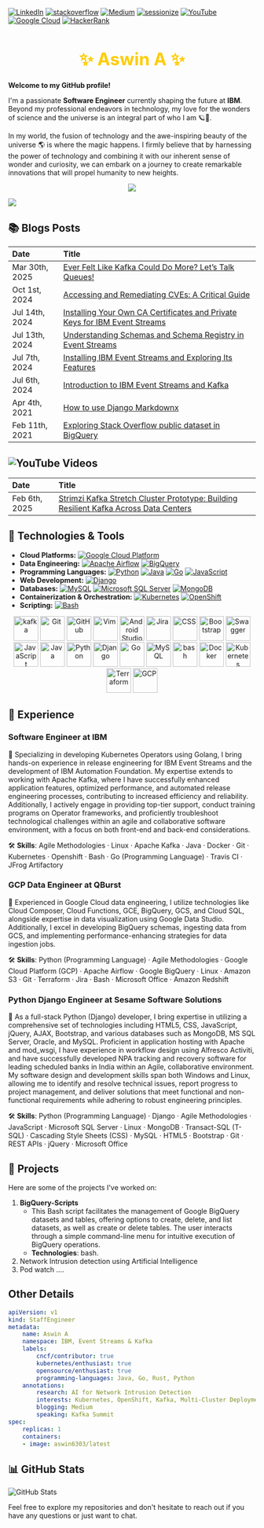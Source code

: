 [![LinkedIn](https://img.shields.io/badge/LinkedIn-blue?s?style=flat&logo=linkedin&logoColor=white)](https://www.linkedin.com/in/aswin-a-133a4b13a/)
[![stackoverflow](https://img.shields.io/static/v1?style=flat-square&logo=stackoverflow&label=&message=StackOverflow&color=5b5b5b&labelColor=5b5b5b)](https://stackoverflow.com/users/15631482/aswin-a) 
[![Medium](https://img.shields.io/badge/Medium-black?style=flat-square&logo=medium&logoColor=white)](https://aswin6303.medium.com/) 
[![sessionize](https://img.shields.io/badge/-sessionize-2EC866?style=flat-square&logo=sessionize&logoColor=white)](https://sessionize.com/aswin-a)
[![YouTube](https://img.shields.io/badge/YouTube-red?style=flat-square&logo=youtube&logoColor=white)](https://www.youtube.com/@aswina5190/videos) 
[![Google Cloud](https://img.shields.io/badge/GoogleCloud-%234285F4.svg?style=flat-square&logo=google-cloud&logoColor=white)](https://tinyurl.com/4afwtbdc) 
[![HackerRank](https://img.shields.io/badge/-Hackerrank-2EC866?style=flat-square&logo=HackerRank&logoColor=white)](https://www.hackerrank.com/profile/aswin6303)



<div align="center">

  <h1 style="color: #ffcc00; font-size: 2.5em;">✨ Aswin A ✨</h1>
</div> 

**Welcome to my GitHub profile!**  

I'm a passionate **Software Engineer** currently shaping the future at **IBM**. Beyond my professional endeavors in technology, my love for the wonders of science and the universe is an integral part of who I am 🪐💫.

In my world, the fusion of technology and the awe-inspiring beauty of the universe 🌎 is where the magic happens. I firmly believe that by harnessing the power of technology and combining it with our inherent sense of wonder and curiosity, we can embark on a journey to create remarkable innovations that will propel humanity to new heights.

<p align="center">
  <img src="https://readme-typing-svg.demolab.com/?lines=Passionate%20Software%20Engineer;Exploring%20Kafka%20and%20Streaming%20Technologies%20🌊🐿️;Driven%20by%20Curiosity%20and%20Innovation;Technology%20%2B%20Wonder%20=%20Infinite%20Possibilities;Coding%20is%20like%20Poetry%20in%20Motion&font=Fira%20Code&center=true&width=700&height=45&color=0bd1d1&vCenter=true&pause=1000&size=25" />
</p>

![](https://komarev.com/ghpvc/?username=aswinayyolath&color=ff69b4)

## 📚 Blogs Posts

| Date          | Title |
|:--------------|:------|
| Mar 30th, 2025  | [Ever Felt Like Kafka Could Do More? Let’s Talk Queues!](https://aswin6303.medium.com/ever-felt-like-kafka-could-do-more-lets-talk-queues-0fc6ce1d5c07) |
| Oct 1st, 2024  | [Accessing and Remediating CVEs: A Critical Guide](https://aswin6303.medium.com/accessing-and-remediating-cves-a-critical-guide-7f8712a4d167) |
| Jul 14th, 2024 | [Installing Your Own CA Certificates and Private Keys for IBM Event Streams](https://aswin6303.medium.com/part-4-installing-your-own-ca-certificates-and-private-keys-for-ibm-event-streams-2de81293859a) |
| Jul 13th, 2024 | [Understanding Schemas and Schema Registry in Event Streams](https://aswin6303.medium.com/understanding-schemas-and-schema-registry-in-event-streams-73011d19eb38) |
| Jul 7th, 2024 | [Installing IBM Event Streams and Exploring Its Features](https://aswin6303.medium.com/part-2-installing-ibm-event-streams-and-exploring-its-features-03e379433480) |
| Jul 6th, 2024 | [Introduction to IBM Event Streams and Kafka](https://aswin6303.medium.com/part-1-introduction-to-ibm-event-streams-and-kafka-e919a761ad3f) |
| Apr 4th, 2021 | [How to use Django Markdownx](https://aswin6303.medium.com/how-to-use-django-markdownx-a0fa00cb253) |
| Feb 11th, 2021 | [Exploring Stack Overflow public dataset in BigQuery](https://www.linkedin.com/pulse/exploring-stack-overflow-public-dataset-bigquery-aswin-a/) |

## ![YouTube](https://img.shields.io/badge/YouTube-red?style=flat&logo=YouTube&logoColor=white&link) Videos


| Date          | Title |
|:--------------|:------|
| Feb 6th, 2025  | [Strimzi Kafka Stretch Cluster Prototype: Building Resilient Kafka Across Data Centers](https://www.youtube.com/watch?v=NEPgtXD6voA) |


## 🔧 Technologies & Tools

- **Cloud Platforms:** [![Google Cloud Platform](https://img.shields.io/badge/Google_Cloud_Platform-blue?style=for-the-badge&logo=google-cloud&logoColor=white)](https://cloud.google.com/)
- **Data Engineering:** [![Apache Airflow](https://img.shields.io/badge/Apache_Airflow-green?style=for-the-badge&logo=apache&logoColor=white)](https://airflow.apache.org/) [![BigQuery](https://img.shields.io/badge/BigQuery-orange?style=for-the-badge&logo=google-cloud&logoColor=white)](https://cloud.google.com/bigquery)
- **Programming Languages:** [![Python](https://img.shields.io/badge/Python-blue?style=for-the-badge&logo=python&logoColor=white)](https://www.python.org/) [![Java](https://img.shields.io/badge/Java-red?style=for-the-badge&logo=java&logoColor=white)](https://www.java.com/) [![Go](https://img.shields.io/badge/Go-00ADD8?style=for-the-badge&logo=go&logoColor=white)](https://golang.org/) [![JavaScript](https://img.shields.io/badge/JavaScript-yellow?style=for-the-badge&logo=javascript&logoColor=white)](https://developer.mozilla.org/en-US/docs/Web/JavaScript)
- **Web Development:** [![Django](https://img.shields.io/badge/Django-darkgreen?style=for-the-badge&logo=django&logoColor=white)](https://www.djangoproject.com/)
- **Databases:** [![MySQL](https://img.shields.io/badge/MySQL-blue?style=for-the-badge&logo=mysql&logoColor=white)](https://www.mysql.com/) [![Microsoft SQL Server](https://img.shields.io/badge/Microsoft_SQL_Server-blue?style=for-the-badge&logo=microsoft-sql-server&logoColor=white)](https://www.microsoft.com/en-us/sql-server) [![MongoDB](https://img.shields.io/badge/MongoDB-green?style=for-the-badge&logo=mongodb&logoColor=white)](https://www.mongodb.com/)
- **Containerization & Orchestration:** [![Kubernetes](https://img.shields.io/badge/Kubernetes-blue?style=for-the-badge&logo=kubernetes&logoColor=white)](https://kubernetes.io/) [![OpenShift](https://img.shields.io/badge/OpenShift-red?style=for-the-badge&logo=red-hat-open-shift&logoColor=white)](https://www.openshift.com/)
- **Scripting:** [![Bash](https://img.shields.io/badge/Bash-4EAA25?style=for-the-badge&logo=gnu-bash&logoColor=white)](https://www.gnu.org/software/bash/)

<div align="center">
  <img width="50" src="https://user-images.githubusercontent.com/25181517/192107004-2d2fff80-d207-4916-8a3e-130fee5ee495.png" alt="kafka" title="kafka"/>
  <img width="50" src="https://user-images.githubusercontent.com/25181517/192108372-f71d70ac-7ae6-4c0d-8395-51d8870c2ef0.png" alt="Git" title="Git"/>
  <img width="50" src="https://user-images.githubusercontent.com/25181517/192108374-8da61ba1-99ec-41d7-80b8-fb2f7c0a4948.png" alt="GitHub" title="GitHub"/>
  <img width="50" src="https://user-images.githubusercontent.com/25181517/192108889-232b3431-a585-4b36-a62d-9078bd3641d9.png" alt="Vim" title="Vim"/>
  <img width="50" src="https://user-images.githubusercontent.com/25181517/192108895-20dc3343-43e3-4a54-a90e-13a4abbc57b9.png" alt="Android Studio" title="Android Studio"/>
  <img width="50" src="https://user-images.githubusercontent.com/25181517/183912952-83784e94-629d-4c34-a961-ae2ae795b662.png" alt="Jira" title="Jira"/>
  <img width="50" src="https://user-images.githubusercontent.com/25181517/183898674-75a4a1b1-f960-4ea9-abcb-637170a00a75.png" alt="CSS" title="CSS"/>
  <img width="50" src="https://user-images.githubusercontent.com/25181517/183898054-b3d693d4-dafb-4808-a509-bab54cf5de34.png" alt="Bootstrap" title="Bootstrap"/>
  <img width="50" src="https://user-images.githubusercontent.com/25181517/186711335-a3729606-5a78-4496-9a36-06efcc74f800.png" alt="Swagger" title="Swagger"/>
  <img width="50" src="https://user-images.githubusercontent.com/25181517/117447155-6a868a00-af3d-11eb-9cfe-245df15c9f3f.png" alt="JavaScript" title="JavaScript"/>
  <img width="50" src="https://user-images.githubusercontent.com/25181517/117201156-9a724800-adec-11eb-9a9d-3cd0f67da4bc.png" alt="Java" title="Java"/>
  <img width="50" src="https://user-images.githubusercontent.com/25181517/183423507-c056a6f9-1ba8-4312-a350-19bcbc5a8697.png" alt="Python" title="Python"/>
  <img width="50" src="https://github.com/marwin1991/profile-technology-icons/assets/62091613/9bf5650b-e534-4eae-8a26-8379d076f3b4" alt="Django" title="Django"/>
  <img width="50" src="https://user-images.githubusercontent.com/25181517/192149581-88194d20-1a37-4be8-8801-5dc0017ffbbe.png" alt="Go" title="Go"/>
  <img width="50" src="https://user-images.githubusercontent.com/25181517/183896128-ec99105a-ec1a-4d85-b08b-1aa1620b2046.png" alt="MySQL" title="MySQL"/>
  <img width="50" src="https://user-images.githubusercontent.com/25181517/192158606-7c2ef6bd-6e04-47cf-b5bc-da2797cb5bda.png" alt="bash" title="bash"/>
  <img width="50" src="https://user-images.githubusercontent.com/25181517/117207330-263ba280-adf4-11eb-9b97-0ac5b40bc3be.png" alt="Docker" title="Docker"/>
  <img width="50" src="https://user-images.githubusercontent.com/25181517/182534006-037f08b5-8e7b-4e5f-96b6-5d2a5558fa85.png" alt="Kubernetes" title="Kubernetes"/>
  <img width="50" src="https://user-images.githubusercontent.com/25181517/183345121-36788a6e-5462-424a-be67-af1ebeda79a2.png" alt="Terraform" title="Terraform"/>
  <img width="50" src="https://user-images.githubusercontent.com/25181517/183911547-990692bc-8411-4878-99a0-43506cdb69cf.png" alt="GCP" title="GCP"/>
</div>

## 🏢 Experience

### Software Engineer at IBM

🔶 Specializing in developing Kubernetes Operators using Golang, I bring hands-on experience in release engineering for IBM Event Streams and the development of IBM Automation Foundation. My expertise extends to working with Apache Kafka, where I have successfully enhanced application features, optimized performance, and automated release engineering processes, contributing to increased efficiency and reliability. Additionally, I actively engage in providing top-tier support, conduct training programs on Operator frameworks, and proficiently troubleshoot technological challenges within an agile and collaborative software environment, with a focus on both front-end and back-end considerations.

🛠️ **Skills**: Agile Methodologies · Linux · Apache Kafka · Java · Docker · Git · Kubernetes · Openshift · Bash · Go (Programming Language) · Travis CI · JFrog Artifactory

### GCP Data Engineer at QBurst

🔶 Experienced in Google Cloud data engineering, I utilize technologies like Cloud Composer, Cloud Functions, GCE, BigQuery, GCS, and Cloud SQL, alongside expertise in data visualization using Google Data Studio. Additionally, I excel in developing BigQuery schemas, ingesting data from GCS, and implementing performance-enhancing strategies for data ingestion jobs.

🛠️ **Skills**: Python (Programming Language) · Agile Methodologies · Google Cloud Platform (GCP) · Apache Airflow · Google BigQuery · Linux · Amazon S3 · Git · Terraform · Jira · Bash · Microsoft Office · Amazon Redshift

### Python Django Engineer at Sesame Software Solutions

🔶 As a full-stack Python (Django) developer, I bring expertise in utilizing a comprehensive set of technologies including HTML5, CSS, JavaScript, jQuery, AJAX, Bootstrap, and various databases such as MongoDB, MS SQL Server, Oracle, and MySQL. Proficient in application hosting with Apache and mod_wsgi, I have experience in workflow design using Alfresco Activiti, and have successfully developed NPA tracking and recovery software for leading scheduled banks in India within an Agile, collaborative environment. My software design and development skills span both Windows and Linux, allowing me to identify and resolve technical issues, report progress to project management, and deliver solutions that meet functional and non-functional requirements while adhering to robust engineering principles.

🛠️ **Skills**: Python (Programming Language) · Django · Agile Methodologies · JavaScript · Microsoft SQL Server · Linux · MongoDB · Transact-SQL (T-SQL) · Cascading Style Sheets (CSS) · MySQL · HTML5 · Bootstrap · Git · REST APIs · jQuery · Microsoft Office

## 🚀 Projects

Here are some of the projects I've worked on:

1. **BigQuery-Scripts**
   - This Bash script facilitates the management of Google BigQuery datasets and tables, offering options to create, delete, and list datasets, as well as create or delete tables. The user interacts through a simple command-line menu for intuitive execution of BigQuery operations.
   - **Technologies**: bash.
2. Network Intrusion detection using Artificial Intelligence
3. Pod watch ....

## Other Details

```yaml
apiVersion: v1
kind: StaffEngineer
metadata:
    name: Aswin A
    namespace: IBM, Event Streams & Kafka
    labels:
        cncf/contributor: true
        kubernetes/enthusiast: true
        opensource/enthusiast: true
        programming-languages: Java, Go, Rust, Python
    annotations:
        research: AI for Network Intrusion Detection
        interests: Kubernetes, OpenShift, Kafka, Multi-Cluster Deployments
        blogging: Medium
        speaking: Kafka Summit
spec:
    replicas: 1
    containers:
    - image: aswin6303/latest

```


## 📊 GitHub Stats

![GitHub Stats](https://github-readme-stats.vercel.app/api?username=aswinayyolath&show_icons=true&theme=radical)

Feel free to explore my repositories and don't hesitate to reach out if you have any questions or just want to chat.
